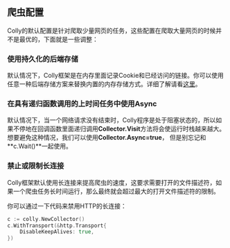## 爬虫配置

Colly的默认配置是针对爬取少量网页的任务，这些配置在爬取大量网页的时候并不是最优的，下面就是一些调整：



### 使用持久化的后端存储

默认情况下，Colly框架是在内存里面记录Cookie和已经访问的链接。你可以使用任意一种后端存储方案来替换内置的内存存储方式。详细了解请看[这里](https://godoc.org/github.com/gocolly/colly/storage)。



### 在具有递归函数调用的上时间任务中使用Async

默认情况下，当一个网络请求没有结束时，Colly程序是处于阻塞状态的，所以如果不停地在回调函数里面递归调用**Collector.Visit**方法将会使运行时栈越来越大。想要避免这种情况，我们可以使用**Collector.Async=true**， 但是别忘记和**c.Wait()**一起使用。



### 禁止或限制长连接

Colly框架默认使用长连接来提高爬虫的速度，这要求需要打开的文件描述符，如果一个爬虫任务长时间运行，那么最终就会超过最大的打开文件描述符的限制。

你可以通过一下代码来禁用HTTP的长连接：

```go
c := colly.NewCollector()
c.WithTransport(&http.Transport{
    DisableKeepAlives: true,
})
```

